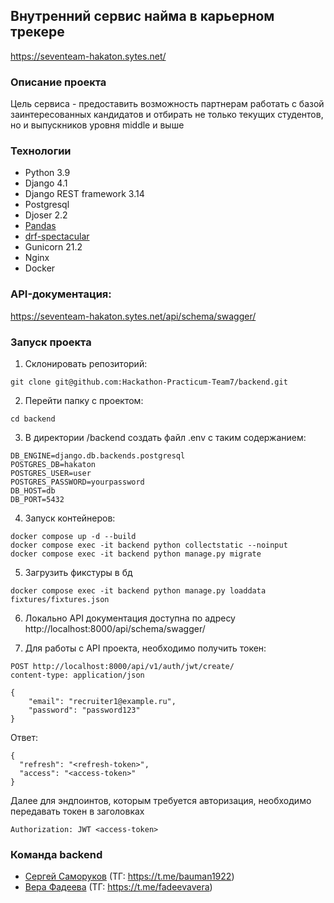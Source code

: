 ## Внутренний сервис найма в карьерном трекере

https://seventeam-hakaton.sytes.net/

### Описание проекта
Цель сервиса - предоставить возможность партнерам работать с базой заинтересованных кандидатов и отбирать не только текущих студентов, но и выпускников уровня middle и выше

### Технологии
- Python 3.9
- Django 4.1
- Django REST framework 3.14
- Postgresql
- Djoser 2.2
- [Pandas](https://pandas.pydata.org/docs/)
- [drf-spectacular](https://drf-spectacular.readthedocs.io/en/latest/)
- Gunicorn 21.2
- Nginx
- Docker

### API-документация:
https://seventeam-hakaton.sytes.net/api/schema/swagger/

### Запуск проекта

1. Склонировать репозиторий:
```
git clone git@github.com:Hackathon-Practicum-Team7/backend.git
```
2. Перейти папку с проектом:
```
cd backend
```
3. В директории /backend создать файл .env с таким содержанием:
```
DB_ENGINE=django.db.backends.postgresql
POSTGRES_DB=hakaton
POSTGRES_USER=user
POSTGRES_PASSWORD=yourpassword
DB_HOST=db
DB_PORT=5432
```
4. Запуск контейнеров:
```
docker compose up -d --build
docker compose exec -it backend python collectstatic --noinput
docker compose exec -it backend python manage.py migrate
```
5. Загрузить фикстуры в бд
```
docker compose exec -it backend python manage.py loaddata fixtures/fixtures.json
```
6. Локально API документация доступна по адресу
http://localhost:8000/api/schema/swagger/

7. Для работы с API проекта, необходимо получить токен:
```
POST http://localhost:8000/api/v1/auth/jwt/create/
content-type: application/json

{
    "email": "recruiter1@example.ru",
    "password": "password123"
}
```
Ответ:
```
{
  "refresh": "<refresh-token>",
  "access": "<access-token>"
}
```
Далее для эндпоинтов, которым требуется авторизация, необходимо передавать токен в заголовках
```
Authorization: JWT <access-token>
```

### Команда backend

- [Сергей Саморуков](https://github.com/bauman1922) (ТГ: https://t.me/bauman1922)
- [Вера Фадеева](https://github.com/verafadeeva) (ТГ: https://t.me/fadeevavera)
